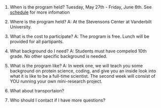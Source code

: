 1. When is the program held?
   Tuesday, May 27th - Friday, June 6th. See [schedule](/schedule) for more infomation
   
2. Where is the program held?
   A: At the Stevensons Center at Vanderbilt University.

3. What is the cost to participate?
   A: The program is free. Lunch will be provided for all partipants.

4. What background do I need?
   A: Students must have compeled 10th grade. No other specific background is needed.

5. What is the program like?
   A: In week one, we will teach you some background on protein science, coding, and give you an inside look into what it is like to be a full-time scientist.
   The second week will consist of YOU running your own mini-research project.

6. What about transportaion?

7. Who should I contact if I have more questions?
   

